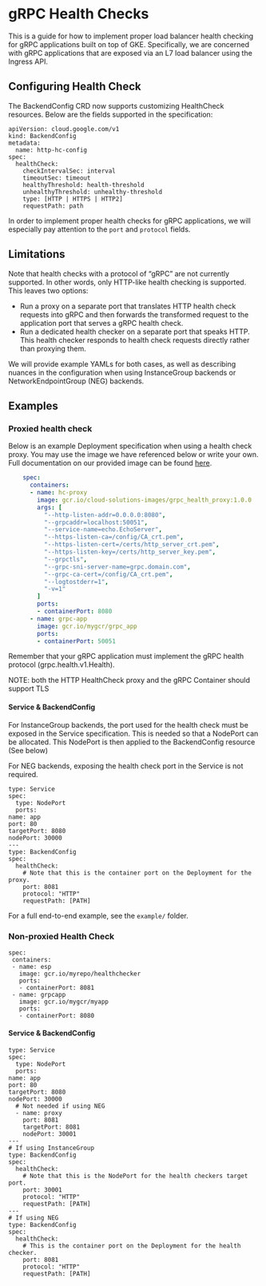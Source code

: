 # gRPC Health Checks

This is a guide for how to implement proper load balancer health checking for gRPC applications built on top of GKE. Specifically, we are concerned with gRPC applications that are exposed via an L7 load balancer using the Ingress API.

## Configuring Health Check

The BackendConfig CRD now supports customizing HealthCheck resources. Below are the fields supported in the specification:

```
apiVersion: cloud.google.com/v1
kind: BackendConfig
metadata:
  name: http-hc-config
spec:
  healthCheck:
    checkIntervalSec: interval
    timeoutSec: timeout
    healthyThreshold: health-threshold
    unhealthyThreshold: unhealthy-threshold
    type: [HTTP | HTTPS | HTTP2]
    requestPath: path
```

In order to implement proper health checks for gRPC applications, we will especially pay attention to the `port` and `protocol` fields.

## Limitations

Note that health checks with a protocol of “gRPC” are not currently supported. In other words, only HTTP-like health checking is supported. This leaves two options:

- Run a proxy on a separate port that translates HTTP health check requests into gRPC and then forwards the transformed request to the application port that serves a gRPC health check.
- Run a dedicated health checker on a separate port that speaks HTTP. This health checker responds to health check requests directly rather than proxying them.

We will provide example YAMLs for both cases, as well as describing nuances in the configuration when using InstanceGroup backends or NetworkEndpointGroup (NEG) backends.

## Examples

### Proxied health check

Below is an example Deployment specification when using a health check proxy. You may use the image we have referenced below or write your own. Full documentation on our provided image can be found [here](https://github.com/salrashid123/grpc_health_proxy).

```yaml
    spec:
      containers:
      - name: hc-proxy
        image: gcr.io/cloud-solutions-images/grpc_health_proxy:1.0.0
        args: [
          "--http-listen-addr=0.0.0.0:8080",
          "--grpcaddr=localhost:50051",
          "--service-name=echo.EchoServer",
          "--https-listen-ca=/config/CA_crt.pem",
          "--https-listen-cert=/certs/http_server_crt.pem",
          "--https-listen-key=/certs/http_server_key.pem",
          "--grpctls",        
          "--grpc-sni-server-name=grpc.domain.com",
          "--grpc-ca-cert=/config/CA_crt.pem",
          "--logtostderr=1",
          "-v=1"
        ]
        ports:
        - containerPort: 8080        
      - name: grpc-app
        image: gcr.io/mygcr/grpc_app
        ports:
        - containerPort: 50051        
```

Remember that your gRPC application must implement the gRPC health protocol
(grpc.health.v1.Health).

NOTE: both the HTTP HealthCheck proxy and the gRPC Container should support TLS

#### Service & BackendConfig

For InstanceGroup backends, the port used for the health check must be exposed in the Service specification. This is needed so that a NodePort can be allocated. This NodePort is then applied to the BackendConfig resource (See below)

For NEG backends, exposing the health check port in the Service is not required.

```
type: Service
spec:
  type: NodePort
  ports:
name: app
port: 80
targetPort: 8080
nodePort: 30000
---
type: BackendConfig
spec:
  healthCheck:
    # Note that this is the container port on the Deployment for the proxy.
    port: 8081
    protocol: "HTTP"
    requestPath: [PATH]
```

For a full end-to-end example, see the `example/` folder.

### Non-proxied Health Check

```
spec:
 containers:
 - name: esp
   image: gcr.io/myrepo/healthchecker
   ports:
   - containerPort: 8081
 - name: grpcapp
   image: gcr.io/mygcr/myapp
   ports:
   - containerPort: 8080
```

#### Service & BackendConfig

```
type: Service
spec:
  type: NodePort
  ports:
name: app
port: 80
targetPort: 8080
nodePort: 30000
  # Not needed if using NEG
  - name: proxy
    port: 8081
    targetPort: 8081
    nodePort: 30001
---
# If using InstanceGroup
type: BackendConfig
spec:
  healthCheck:
    # Note that this is the NodePort for the health checkers target port.
    port: 30001
    protocol: "HTTP"
    requestPath: [PATH]
---
# If using NEG
type: BackendConfig
spec:
  healthCheck:
    # This is the container port on the Deployment for the health checker.
    port: 8081
    protocol: "HTTP"
    requestPath: [PATH]
```

